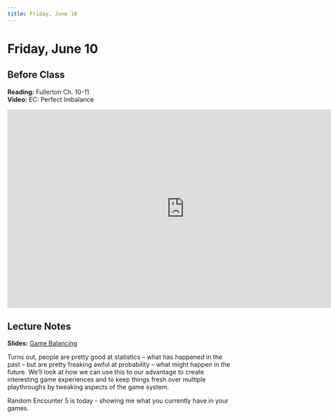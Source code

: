```yaml
---
title: Friday, June 10
---
```


# Friday, June 10

## Before Class

__Reading:__ Fullerton Ch. 10-11     
__Video:__ EC: Perfect Imbalance

<iframe width="800" height="450" src="https://www.youtube.com/embed/e31OSVZF77w" title="YouTube video player" frameborder="0" allow="accelerometer; autoplay; clipboard-write; encrypted-media; gyroscope; picture-in-picture" allowfullscreen></iframe>

## Lecture Notes

__Slides:__ [Game Balancing](https://docs.google.com/presentation/d/1WtulC9Ubsucb7KL317abSVPAOzIpODBQiNLyAVkM4Sc/edit?usp=sharing)

Turns out, people are pretty good at statistics – what has happened in the past – but are pretty freaking awful at probability – what might happen in the future. We’ll look at how we can use this to our advantage to create interesting game experiences and to keep things fresh over multiple playthroughs by tweaking aspects of the game system.

Random Encounter 5 is today - showing me what you currently have in your games.